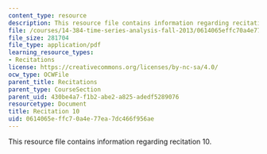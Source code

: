 ```yaml
---
content_type: resource
description: This resource file contains information regarding recitation 10.
file: /courses/14-384-time-series-analysis-fall-2013/0614065effc70a4e77ea7dc466f956ae_MIT14_384F13_rec10.pdf
file_size: 281704
file_type: application/pdf
learning_resource_types:
- Recitations
license: https://creativecommons.org/licenses/by-nc-sa/4.0/
ocw_type: OCWFile
parent_title: Recitations
parent_type: CourseSection
parent_uid: 430be4a7-f1b2-abe2-a825-adedf5289076
resourcetype: Document
title: Recitation 10
uid: 0614065e-ffc7-0a4e-77ea-7dc466f956ae
---
```

This resource file contains information regarding recitation 10.